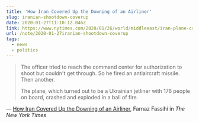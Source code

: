 ```yaml
---
title: 'How Iran Covered Up the Downing of an Airliner'
slug: iranian-shootdown-coverup
date: 2020-01-27T11:10:12.046Z
link: https://www.nytimes.com/2020/01/26/world/middleeast/iran-plane-crash-coverup.html
url: /note/2020-01-27iranian-shootdown-coverup
tags:
  - news
  - politics
---
```


> The officer tried to reach the command center for authorization to shoot but couldn't get through. So he fired an antiaircraft missile. Then another.
> 
> The plane, which turned out to be a Ukrainian jetliner with 176 people on board, crashed and exploded in a ball of fire.

&mdash; [How Iran Covered Up the Downing of an Airliner](https://www.nytimes.com/2020/01/26/world/middleeast/iran-plane-crash-coverup.html), Farnaz Fassihi in _The New York Times_
